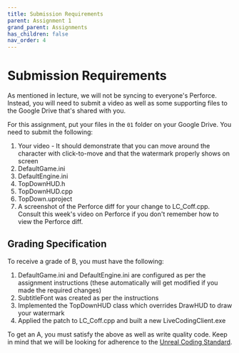```yaml
---
title: Submission Requirements
parent: Assignment 1
grand_parent: Assignments
has_children: false
nav_order: 4
---
```


# Submission Requirements

As mentioned in lecture, we will not be syncing to everyone's Perforce. Instead, you will need to submit a video as well as some supporting files to the Google Drive that's shared with you.

For this assignment, put your files in the `01` folder on your Google Drive. You need to submit the following:

1. Your video - It should demonstrate that you can move around the character with click-to-move and that the watermark properly shows on screen
2. DefaultGame.ini
3. DefaultEngine.ini
4. TopDownHUD.h
5. TopDownHUD.cpp
6. TopDown.uproject
7. A screenshot of the Perforce diff for your change to LC_Coff.cpp. Consult this week's video on Perforce if you don't remember how to view the Perforce diff.

## Grading Specification

To receive a grade of B, you must have the following:

1. DefaultGame.ini and DefaultEngine.ini are configured as per the assignment instructions (these automatically will get modified if you made the required changes)
2. SubtitleFont was created as per the instructions
3. Implemented the TopDownHUD class which overrides DrawHUD to draw your watermark
4. Applied the patch to LC_Coff.cpp and built a new LiveCodingClient.exe

To get an A, you must satisfy the above as well as write quality code. Keep in mind that we will be looking for adherence to the [Unreal Coding Standard](https://docs.unrealengine.com/4.26/en-US/ProductionPipelines/DevelopmentSetup/CodingStandard/).

